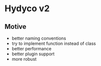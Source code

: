 # Hydyco v2

## Motive

- better naming conventions
- try to implement function instead of class
- better performance
- better plugin support
- more robust
